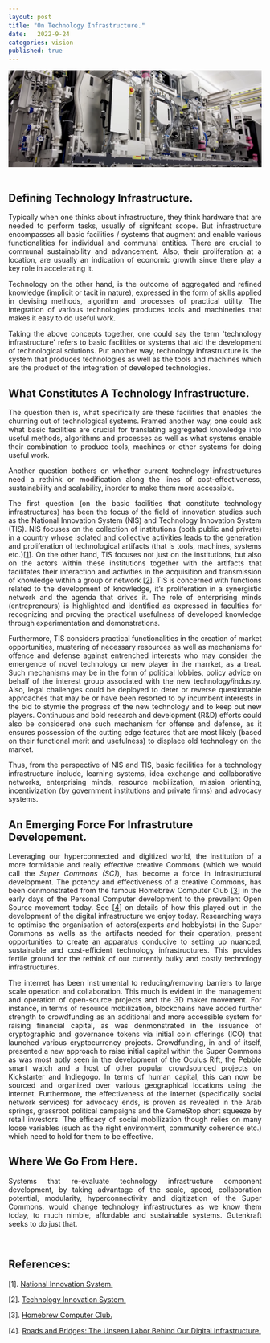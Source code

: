 ```yaml
---
layout: post
title: "On Technology Infrastructure."
date:   2022-9-24
categories: vision
published: true
---
```


<section>
	<img id ="responsive-img" src="/img/semicductor_assembly_line_pix9.PNG" alt="Robotic arm and assembly line image">
</section><br>

<section class="container">
    <h2>Defining Technology Infrastructure.</h2>
    <p align="justify">
        Typically when one thinks about infrastructure, they think hardware that are needed to perform tasks, usually of signifcant scope. But infrastructure encompasses all basic facilities / systems that augment and enable various functionalities for individual and communal entities. There are crucial to communal sustainability and advancement. Also, their proliferation at a location, are usually an indication of economic growth since there play a key role in accelerating it.
    </p>
    <p align="justify"> 
        Technology on the other hand, is the outcome of aggregated and refined knowledge (implicit or tacit in nature), expressed in the form of skills applied in devising methods, algorithm and processes of practical utility. The integration of various technologies produces tools and machineries that makes it easy to do useful work.
    </p>
    <p align="justify"> 
        Taking the above concepts together, one could say the term 'technology infrastructure' refers to basic facilities or systems that aid the development of technological solutions. Put another way, technology infrastructure is the system that produces technologies as well as the tools and machines which are the product of the integration of developed technologies.
    </p>
    <h2>What Constitutes A Technology Infrastructure.</h2>
    <p align="justify"> 
        The question then is, what specifically are these facilities that enables the churning out of technological systems. Framed another way, one could ask what basic facilities are crucial for translating  aggregated knowledge into useful methods, algorithms and processes as well as what systems enable their combination to produce tools, machines or other systems for doing useful work.
    </p>
    <p align="justify"> 
        Another question bothers on whether current technology infrastructures need a rethink or modification along the lines of cost-effectiveness, sustainability  and scalability, inorder to make them more accessible.
    </p>
    <p align="justify"> 
        The first question (on the basic facilities that constitute technology infrastructures) has been the focus of the field of innovation studies such as the National Innovation System (NIS) and Technology Innovation System (TIS).
        NIS focuses on the collection of institutions (both public and private) in a country whose isolated and collective activities leads to the generation and proliferation of technological artifacts (that is tools, machines, systems etc.)[<a href="#nis">1</a>]. On the other hand, TIS focuses not just on the institutions, but also on the actors within these institutions together with the artifacts that facilitates their interaction and activities in the acquisition and transmission of knowledge within a group or network [<a href="#tis">2</a>]. TIS is concerned with functions related to the development of knowledge, it’s proliferation in a synergistic network and the agenda that drives it. The role of enterprising minds (entrepreneurs) is highlighted and identified as expressed in faculties for recognizing and proving the practical usefulness of developed knowledge through experimentation and demonstrations.
    </p>
    <p align="justify"> 
        Furthermore, TIS considers practical functionalities in the creation of market opportunities, mustering of necessary resources  as well as mechanisms for offence and defense against entrenched interests who may consider the emergence of novel technology or new player in the marrket, as a treat. Such mechanisms may be in the form of political lobbies, policy advice on behalf of the interest group associated with the new technology/industry. Also, legal challenges could be deployed to deter or reverse questionable approaches that may be or have been resorted to by incumbent interests in the bid to stymie the progress of the new technology and to keep out new players. Continuous and bold  research and development (R&D) efforts could also be considered one such mechanism for offense and defense, as it ensures possession of the cutting edge features that are most likely (based on their functional merit and usefulness) to displace old technology on the market.
    </p>
    <p align="justify"> 
        Thus, from the perspective of NIS and TIS, basic facilities for a technology infrastructure include, learning systems, idea exchange and collaborative networks, enterprising minds, resource mobilization, mission  orienting, incentivization (by government institutions and private firms)  and advocacy systems.
    </p>
    <h2>An Emerging Force For Infrastruture Developement.</h2>
    <p align="justify">
        Leveraging our hyperconnected and digitized world, the institution of a more formidable and really effective creative Commons (which we would call the <em>Super Commons (SC)</em>), has become a force in infrastructural development. The potency and effectiveness of a creative Commons, has been denmonstrated from the famous Homebrew Computer Club [<a href="#home-brew-club-ref">3</a>] in the early days of the Personal Computer development to the prevailent Open Source movement today. See [<a href="#nadia-roads-and-bridges">4</a>] on details of how this played out in the development of the digital infrastructure we enjoy today.  Researching ways to optimise the organisation of actors(experts and hobbyists) in the Super Commons as wells as the artifacts needed for their operation, present opportunities to create an apparatus conducive to setting up nuanced, sustainable and cost-efficient technology infrastructures. This provides fertile ground for the rethink of our currently bulky and costly technology infrastructures.
    </p>
    <p align="justify">   
        The internet has been instrumental to reducing/removing barriers to large scale operation and collaboration. This much is evident in the management and operation of open-source projects and the 3D maker movement. For instance, in terms of resource mobilization, blockchains  have added further strength to crowdfunding as an additional and more accessible system for raising financial capital, as was denmonstrated in the issuance of cryptographic and governance tokens via initial coin offerings (ICO) that launched various cryptocurrency projects. Crowdfunding, in and of itself, presented a new approach to raise initial capital within the Super Commons as was most aptly seen in the development of the Oculus Rift, the Pebble smart watch and a host of other popular crowdsourced projects on Kickstarter and Indiegogo. In terms of human capital, this can now be sourced and organized over various geographical locations using the internet. Furthermore, the effectiveness of the internet (specifically social network services) for advocacy ends, is proven as revealed in the Arab springs, grassroot political campaigns and the GameStop short squeeze by retail investors. The efficacy of social mobilization though relies on many loose variables (such as the right environment, community coherence etc.) which need to hold for them to be effective.
    </p>
    <h2>Where We Go From Here.</h2>
    <p align="justify">  
        Systems that re-evaluate technology infrastructure component development, by  taking advantage of the scale, speed, collaboration potential, modularity, hyperconnectivity and digitization of the Super Commons, would change technology infrastructures as we know them today, to  much nimble, affordable  and sustainable systems. Gutenkraft seeks to do just that.
    </p><br>
    <h2>References: </h2>
    <p id="nis">
        [1]. <a href="https://en.wikipedia.org/wiki/National_innovation_system" target="_blank">National Innovation System.</a>
    </p>
    <p id="tis">
        [2]. <a href="https://en.wikipedia.org/wiki/Technological_innovation_system" target="_blank">Technology Innovation System.</a>
    </p>
    <p id="home-brew-club-ref">
        [3]. <a href="https://apple.fandom.com/wiki/Homebrew_Computer_Club" target="_blank">Homebrew Computer Club.</a>
    </p>
    <p id="nadia-roads-and-bridges">
        [4]. <a href="https://www.fordfoundation.org/work/learning/research-reports/roads-and-bridges-the-unseen-labor-behind-our-digital-infrastructure/" target="_blank">Roads and Bridges: The Unseen Labor Behind Our Digital Infrastructure.</a>
    </p>

</section>